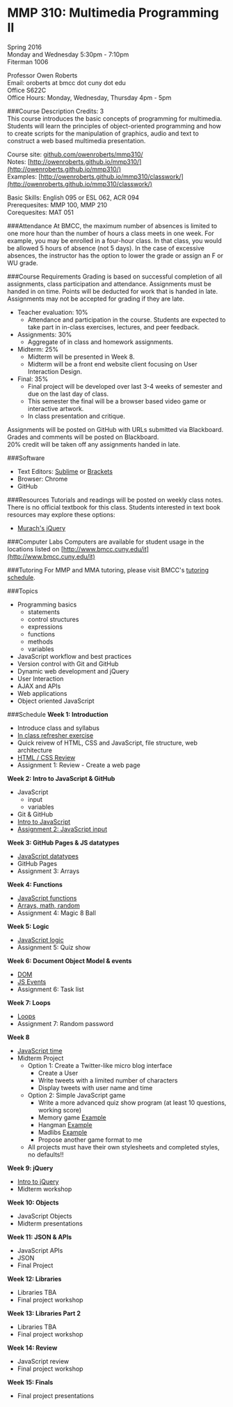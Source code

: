 # MMP 310: Multimedia Programming II

Spring 2016  
Monday and Wednesday 5:30pm - 7:10pm  
Fiterman 1006

Professor Owen Roberts  
Email: oroberts at bmcc dot cuny dot edu  
Office S622C  
Office Hours: Monday, Wednesday, Thursday 4pm - 5pm  

###Course Description
Credits: 3  
This course introduces the basic concepts of programming for multimedia. Students will learn the principles of object-oriented programming and how to create scripts for the manipulation of graphics, audio and text to construct a web based multimedia presentation.

Course site: [github.com/owenroberts/mmp310/](https://github.com/owenroberts/mmp310/)  
Notes: [http://owenroberts.github.io/mmp310/](http://owenroberts.github.io/mmp310/)  
Examples: [http://owenroberts.github.io/mmp310/classwork/](http://owenroberts.github.io/mmp310/classwork/)  

Basic Skills: English 095 or ESL 062, ACR 094  
Prerequesites: MMP 100, MMP 210  
Corequesites: MAT 051

###Attendance
At BMCC, the maximum number of absences is limited to one more hour than the number of hours a class meets in one week. For example, you may be enrolled in a four-hour class. In that class, you would be allowed 5 hours of absence (not 5 days). In the case of excessive absences, the instructor has the option to lower the grade or assign an F or WU grade.

###Course Requirements
Grading is based on successful completion of all assignments, class participation and attendance. Assignments must be handed in on time. Points will be deducted for work that is handed in late. Assignments may not be accepted for grading if they are late.

- Teacher evaluation: 10%
	- Attendance and participation in the course. Students are expected to take part in in-class exercises, lectures, and peer feedback.
- Assignments: 30%
	- Aggregate of in class and homework assignments.
- Midterm: 25%
	- Midterm will be presented in Week 8.
	- Midterm will be a front end website client focusing on User Interaction Design.
- Final: 35%
	- Final project will be developed over last 3-4 weeks of semester and due on the last day of class.
	- This semester the final will be a browser based video game or interactive artwork.
	- In class presentation and critique.

Assignments will be posted on GitHub with URLs submitted via Blackboard.  Grades and comments will be posted on Blackboard.  
20% credit will be taken off any assignments handed in late.

###Software
- Text Editors: [Sublime](http://www.sublimetext.com/3) or [Brackets](http://brackets.io/)
- Browser: Chrome
- GitHub

###Resources
Tutorials and readings will be posted on weekly class notes.
There is no official textbook for this class.
Students interested in text book resources may explore these options:
- [Murach's jQuery](https://www.murach.com/shop/murach-s-jquery-detail)


###Computer Labs
Computers are available for student usage in the locations listed on [http://www.bmcc.cuny.edu/it](http://www.bmcc.cuny.edu/it)

###Tutoring
For MMP and MMA tutoring, please visit BMCC's [tutoring schedule](http://www.bmcc.cuny.edu/lrc/schedule.jsp).

###Topics
- Programming basics
	- statements
	- control structures
	- expressions
	- functions
	- methods
	- variables
- JavaScript workflow and best practices
- Version control with Git and GitHub
- Dynamic web development and jQuery
- User Interaction
- AJAX and APIs
- Web applications
- Object oriented JavaScript

###Schedule
**Week 1: Introduction**
- Introduce class and syllabus
- [In class refresher exercise](week1/)
- Quick reivew of HTML, CSS and JavaScript, file structure, web architecture
- [HTML / CSS Review](https://owenroberts.github.io/mmp310/week1/index.html)
- Assignment 1: Review - Create a web page

**Week 2: Intro to JavaScript & GitHub**
- JavaScript 
	- input
	- variables
- Git & GitHub
- [Intro to JavaScript](https://owenroberts.github.io/mmp310/week2/index.html)
- [Assignment 2: JavaScript input](week2/)

**Week 3: GitHub Pages & JS datatypes**
- [JavaScript datatypes](https://owenroberts.github.io/mmp310/week3/index.html)
- GitHub Pages
- Assignment 3: Arrays

**Week 4: Functions**
- [JavaScript functions](https://owenroberts.github.io/mmp310/week4/index.html)
- [Arrays, math, random](https://owenroberts.github.io/mmp310/week4/array.html)
- Assignment 4: Magic 8 Ball

**Week 5: Logic**
- [JavaScript logic](https://owenroberts.github.io/mmp310/week5/index.html)
- Assignment 5: Quiz show

**Week 6: Document Object Model & events**
- [DOM](https://owenroberts.github.io/mmp310/week6/index.html)  
- [JS Events](https://owenroberts.github.io/mmp310/week6/events.html)  
- Assignment 6: Task list

**Week 7: Loops**
- [Loops](https://owenroberts.github.io/mmp310/week7/index.html)  
- Assignment 7: Random password

**Week 8**
- [JavaScript time](https://owenroberts.github.io/mmp310/week8/)  
- Midterm Project
	- Option 1: Create a Twitter-like micro blog interface
		- Create a User
		- Write tweets with a limited number of characters
		- Display tweets with user name and time
	- Option 2: Simple JavaScript game
		- Write a more advanced quiz show program (at least 10 questions, working score)
		- Memory game [Example](http://mark-rolich.github.io/MemoryGame.js/)
		- Hangman [Example](http://codepen.io/cathydutton/pen/ldazc)
		- Madlibs [Example](http://www.backwardsteps.com/madlibs/)
		- Propose another game format to me
	- All projects must have their own stylesheets and completed styles, no defaults!!

**Week 9: jQuery**
- [Intro to jQuery](https://owenroberts.github.io/mmp310/week9/)  
- Midterm workshop

**Week 10: Objects**
- JavaScript Objects
- Midterm presentations

**Week 11: JSON & APIs**
- JavaScript APIs
- JSON
- Final Project

**Week 12: Libraries**
- Libraries TBA
- Final project workshop

**Week 13: Libraries Part 2**
- Libraries TBA
- Final project workshop

**Week 14: Review**
- JavaScript review
- Final project workshop

**Week 15: Finals**
- Final project presentations
